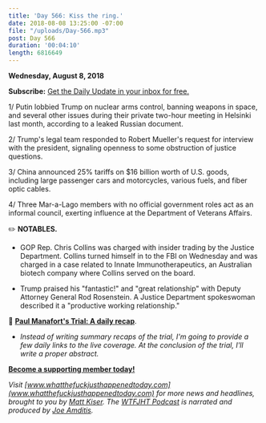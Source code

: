 ```yaml
---
title: 'Day 566: Kiss the ring.'
date: 2018-08-08 13:25:00 -07:00
file: "/uploads/Day-566.mp3"
post: Day 566
duration: '00:04:10'
length: 6816649
---
```


**Wednesday, August 8, 2018**

**Subscribe:** [Get the Daily Update in your inbox for free.](https://whatthefuckjusthappenedtoday.com/subscribe/)

1/ Putin lobbied Trump on nuclear arms control, banning weapons in space, and several other issues during their private two-hour meeting in Helsinki last month, according to a leaked Russian document.

2/ Trump's legal team responded to Robert Mueller's request for interview with the president, signaling openness to some obstruction of justice questions.

3/ China announced 25% tariffs on $16 billion worth of U.S. goods, including large passenger cars and motorcycles, various fuels, and fiber optic cables.

4/ Three Mar-a-Lago members with no official government roles act as an informal council, exerting influence at the Department of Veterans Affairs.

✏️ **NOTABLES.**

* GOP Rep. Chris Collins was charged with insider trading by the Justice Department. Collins turned himself in to the FBI on Wednesday and was charged in a case related to Innate Immunotherapeutics, an Australian biotech company where Collins served on the board.

* Trump praised his "fantastic!" and "great relationship" with Deputy Attorney General Rod Rosenstein. A Justice Department spokeswoman described it a "productive working relationship."

📰 **[Paul Manafort's Trial: A daily recap](https://whatthefuckjusthappenedtoday.com/paul-manaforts-trial/)**.

* *Instead of writing summary recaps of the trial, I'm going to provide a few daily links to the live coverage. At the conclusion of the trial, I'll write a proper abstract.*

**[Become a supporting member today!](https://whatthefuckjusthappenedtoday.com/membership/?utm_source=2017\+Donors&utm_campaign=8dccd905d9-&utm_medium=email&utm_term=0_3bd36f654c-8dccd905d9-169730397)**

*Visit [www.whatthefuckjusthappenedtoday.com](www.whatthefuckjusthappenedtoday.com) for more news and headlines, brought to you by [Matt Kiser](https://twitter.com/Matt_Kiser). The [WTFJHT Podcast](https://whatthefuckjusthappenedtoday.com/podcasts/) is narrated and produced by [Joe Amditis](https://twitter.com/jsamditis).*
